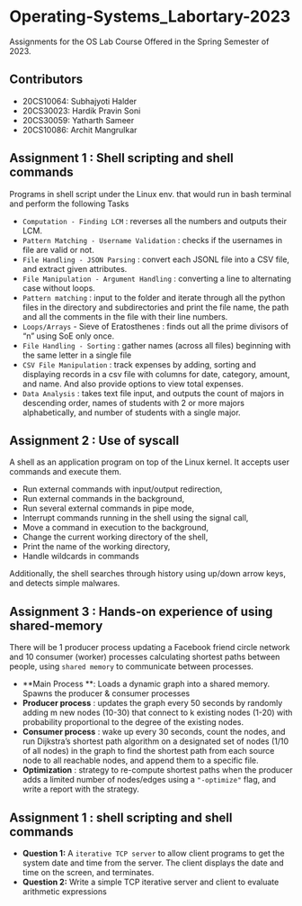 # Operating-Systems_Labortary-2023
Assignments for the OS Lab Course Offered in the Spring Semester of 2023.

## Contributors
- 20CS10064: Subhajyoti Halder
- 20CS30023: Hardik Pravin Soni
- 20CS30059: Yatharth Sameer
- 20CS10086: Archit Mangrulkar

## Assignment 1 : Shell scripting and shell commands
Programs in shell script under the Linux env. that would run in bash terminal and perform the following Tasks
- <code>Computation - Finding LCM</code> : reverses all the numbers and outputs their LCM.
- <code>Pattern Matching - Username Validation</code> : checks if the usernames in file are valid or not.
- <code>File Handling - JSON Parsing</code> : convert each JSONL file into a CSV file, and extract given attributes.
- <code>File Manipulation - Argument Handling</code> : converting a line to alternating case without loops.
- <code>Pattern matching</code> : input to the folder and iterate through all the python files in the directory and subdirectories and print the file name, the path and all the comments in the file with their line numbers.
- <code>Loops/Arrays</code> - Sieve of Eratosthenes : finds out all the prime divisors of “n” using SoE only once.
- <code>File Handling - Sorting</code> :  gather names (across all files) beginning with the same letter in a single file
- <code>CSV File Manipulation</code> : track expenses by adding, sorting and displaying records in a csv file with columns for date, category, amount, and name. And also provide options to view total expenses.
- <code>Data Analysis</code> : takes text file input, and outputs the count of majors in descending order, names of students with 2 or more majors alphabetically, and number of students with a single major.

## Assignment 2 : Use of syscall
A shell as an application program on top of the Linux kernel. It accepts user commands and execute them. 
- Run external commands with input/output redirection, 
- Run external commands in the background, 
- Run several external commands in pipe mode, 
- Interrupt commands running in the shell using the signal call, 
- Move a command in execution to the background, 
- Change the current working directory of the shell, 
- Print the name of the working directory, 
- Handle wildcards in commands

Additionally, the shell searches through history using up/down arrow keys, and detects simple malwares.

## Assignment 3 : Hands-on experience of using shared-memory
There will be 1 producer process updating a Facebook friend circle network and 10 consumer (worker) processes calculating shortest paths between people, using <code>shared memory</code> to communicate between processes.
- **Main Process **: Loads a dynamic graph into a shared memory. Spawns the producer & consumer processes
- **Producer process** : updates the graph every 50 seconds by randomly adding m new nodes (10-30) that connect to k existing nodes (1-20) with probability proportional to the degree of the existing nodes.
- **Consumer process** : wake up every 30 seconds, count the nodes, and run Dijkstra’s shortest path algorithm on a designated set of nodes (1/10 of all nodes) in the graph to find the shortest path from each source node to all reachable nodes, and append them to a specific file.
- **Optimization** : strategy to re-compute shortest paths when the producer adds a limited number of nodes/edges using a <code>"-optimize"</code> flag, and write a report with the strategy.


## Assignment 1 : shell scripting and shell commands
- **Question 1:** A <code>iterative TCP server</code> to allow client programs to get the system date and time from the server. The client displays the date and time on the screen, and terminates.
- **Question 2:** Write a simple TCP iterative server and client to evaluate arithmetic expressions

<!-- .
## Instruction
- **Create virtual environment**
```bash
sudo pip install virtualenv      # This may already be installed
virtualenv .env                  # Create a virtual environment
```
- **Run** start.sh **bash To Start Web Application**
```bash
./start.sh                       # All neccessary library will be downloaded
```
- **Open http://127.0.0.1:8000 in  your browser**
. -->

